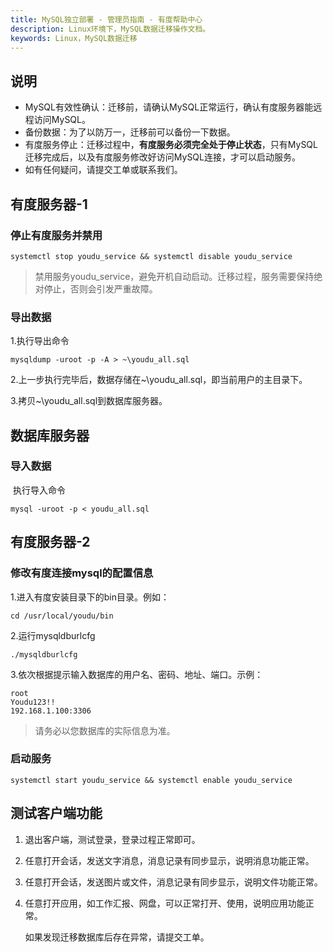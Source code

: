 ```yaml
---
title: MySQL独立部署 - 管理员指南 - 有度帮助中心
description: Linux环境下，MySQL数据迁移操作文档。
keywords: Linux，MySQL数据迁移
---
```


## 说明

- MySQL有效性确认：迁移前，请确认MySQL正常运行，确认有度服务器能远程访问MySQL。
- 备份数据：为了以防万一，迁移前可以备份一下数据。
- 有度服务停止：迁移过程中，**有度服务必须完全处于停止状态**，只有MySQL迁移完成后，以及有度服务修改好访问MySQL连接，才可以启动服务。
- 如有任何疑问，请提交工单或联系我们。

## 有度服务器-1

### 停止有度服务并禁用

```
systemctl stop youdu_service && systemctl disable youdu_service
```

> 禁用服务youdu_service，避免开机自动启动。迁移过程，服务需要保持绝对停止，否则会引发严重故障。

### 导出数据

1.执行导出命令

```
mysqldump -uroot -p -A > ~\youdu_all.sql
```

2.上一步执行完毕后，数据存储在~\youdu_all.sql，即当前用户的主目录下。

3.拷贝~\youdu_all.sql到数据库服务器。

## 数据库服务器

### 导入数据

​		执行导入命令

```
mysql -uroot -p < youdu_all.sql
```

## 有度服务器-2

### 修改有度连接mysql的配置信息

1.进入有度安装目录下的bin目录。例如：

```
cd /usr/local/youdu/bin
```

2.运行mysqldburlcfg

```
./mysqldburlcfg
```

3.依次根据提示输入数据库的用户名、密码、地址、端口。示例：

```
root
Youdu123!!
192.168.1.100:3306
```

> 请务必以您数据库的实际信息为准。

### 启动服务

```
systemctl start youdu_service && systemctl enable youdu_service
```

## 测试客户端功能

1. 退出客户端，测试登录，登录过程正常即可。

2. 任意打开会话，发送文字消息，消息记录有同步显示，说明消息功能正常。

3. 任意打开会话，发送图片或文件，消息记录有同步显示，说明文件功能正常。

4. 任意打开应用，如工作汇报、网盘，可以正常打开、使用，说明应用功能正常。

   如果发现迁移数据库后存在异常，请提交工单。

